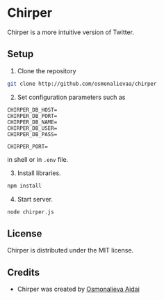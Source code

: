 Chirper
=======

Chirper is a more intuitive version of Twitter.

## Setup

1. Clone the repository

```bash
git clone http://github.com/osmonalievaa/chirper
```

2. Set configuration parameters such as

```
CHIRPER_DB_HOST=
CHIRPER_DB_PORT=
CHIRPER_DB_NAME=
CHIRPER_DB_USER=
CHIRPER_DB_PASS=

CHIRPER_PORT=
```

in shell or in `.env` file.

3. Install libraries.

```bash
npm install
```

4. Start server.

```bash
node chirper.js
```

## License

Chirper is distributed under the MIT license.

## Credits

* Chirper was created by [Osmonalieva Aidai](https://github.com/osmonalievaa) 

